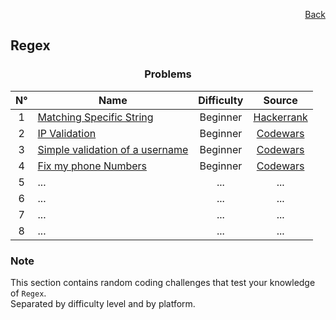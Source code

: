 <p align="right">
  <a href="/README.md">Back</a>
</p>

<h2>Regex</h2>

<h3 align="center">Problems</h3>

<div align="center">

| N° | Name	| Difficulty | Source |
|:---: |---	|:---:	|:---:	|
| 1 | [Matching Specific String](./matching-specific-string/)	| Beginner | [Hackerrank](https://www.hackerrank.com/challenges/matching-specific-string/problem)	|
| 2 | [IP Validation](./ip-validation/)	| Beginner | [Codewars](https://www.codewars.com/kata/515decfd9dcfc23bb6000006) |
| 3 | [Simple validation of a username](./simple-validation-of-a-username/) | Beginner | [Codewars](https://www.codewars.com/kata/56a3f08aa9a6cc9b75000023) |
| 4 | [Fix my phone Numbers](./fix-my-phone-numbers/) | Beginner | [Codewars](https://www.codewars.com/kata/596343a24489a8b2a00000a2) |
| 5 | ... | ... | ... |
| 6 | ... | ... | ... |
| 7 | ... | ... | ... |
| 8 | ... | ... | ... |

</div>

<h3>Note</h3>

<p>
  This section contains random coding challenges that test your knowledge of <code>Regex</code>.<br> Separated by difficulty level and by platform.
</p>
